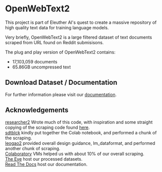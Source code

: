 # OpenWebText2

This project is part of Eleuther AI's quest to create a massive repository of high quality text data for training language models.

Very briefly, OpenWebText2 is a large filtered dataset of text documents scraped from URL found on Reddit submisisons.

The plug and play version of OpenWebText2 contains:
- 17,103,059 documents
- 65.86GB uncompressed text

## Download Dataset / Documentation

For further information please visit our [documentation](https://openwebtext2.readthedocs.io/en/latest/).

## Acknowledgements
[researcher2](https://github.com/researcher2) Wrote much of this code, with inspiration and some straight copying of the scraping code found [here](https://github.com/yet-another-account/openwebtext/).<br/>
[sdtblck](https://github.com/sdtblck/) kindly put together the Colab notebook, and performed a chunk of the scraping. <br/>
[leogao2](https://github.com/leogao2/) provided overall design guidance, lm_dataformat, and performed another chunk of scraping. <br />
[Colaboratory](https://colab.research.google.com/) VMs helped us with about 10% of our overall scraping. <br />
[The Eye](http://the-eye.eu/) host our processed datasets.<br />
[Read The Docs](https://readthedocs.org/) host our documentation.<br />